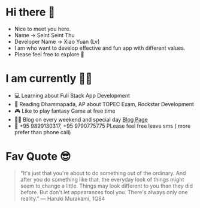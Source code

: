 # Hi there 🙂

- Nice to meet you here.
- Name -> Seint Seint Thu
- Developer Name -> Xiao Yuan (Lv)
- I am who want to develop effective and fun app with different values. 
- Please feel free to explore 🌟

# I am currently 🧙🏻

* 💻 Learning about Full Stack App Development 
* 📕 Reading Dhammapada, AP about TOPEC Exam, Rockstar Development
* 🎮 Like to play fantasy Game at free time
* ✍🏻 Blog on every weekend and special day <a href="[xiaoyuanlv.blog](https://xiaoyuanlv.blogspot.com/)" name="xiaoyuanlv">Blog Page</a>
* 📱 +95 9899130317, +95 9790775775  PLease  feel free leave sms ( more prefer than phone call) 

# Fav Quote 😎

  >“It's just that you're about to do something out of the ordinary. And after you do something like that, the everyday look of things might seem to change a little. Things may look different to you than they did before. But don't let appearances fool you. There's always only one reality.”
― Haruki Murakami, 1Q84
